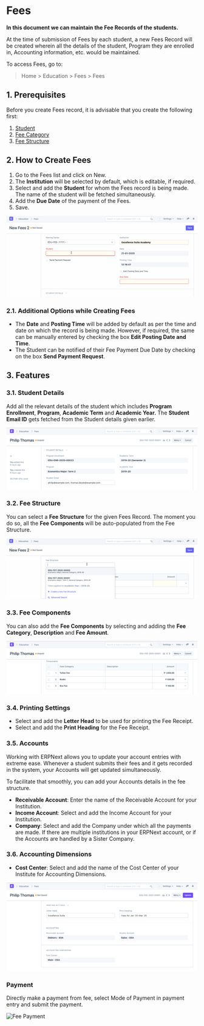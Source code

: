 
# Fees



**In this document we can maintain the Fee Records of the students.**


At the time of submission of Fees by each student, a new Fees Record will be created wherein all the details of the student, Program they are enrolled in, Accounting information, etc. would be maintained.


To access Fees, go to:


> Home > Education > Fees > Fees


## 1. Prerequisites


Before you create Fees record, it is advisable that you create the following first:


1. [Student](/docs/en/education/student)
2. [Fee Category](/docs/en/education/fee-category)
3. [Fee Structure](/docs/en/education/fee-structure)


## 2. How to Create Fees


1. Go to the Fees list and click on New.
2. The **Institution** will be selected by default, which is editable, if required.
3. Select and add the **Student** for whom the Fees record is being made. The name of the student will be fetched simultaneously.
4. Add the **Due Date** of the payment of the Fees.
5. Save.


![Fees](/files/education-fee-1.gif)


### 2.1. Additional Options while Creating Fees


* The **Date** and **Posting Time** will be added by default as per the time and date on which the record is being made. However, if required, the same can be manually entered by checking the box **Edit Posting Date and Time**.
* The Student can be notified of their Fee Payment Due Date by checking on the box **Send Payment Request**.


## 3. Features


### 3.1. Student Details


Add all the relevant details of the student which includes **Program Enrollment**, **Program**, **Academic Term** and **Academic Year.** The **Student Email ID** gets fetched from the Student details given earlier.


![Fees](/files/education-fees-2.png)


### 3.2. Fee Structure


You can select a **Fee Structure** for the given Fees Record. The moment you do so, all the **Fee Components** will be auto-populated from the Fee Structure.


![Fees](/files/education-fee-4.gif)


### 3.3. Fee Components


You can also add the **Fee Components** by selecting and adding the **Fee Category**, **Description** and **Fee Amount**.


![Fees](/files/education-fees-5.png)


### 3.4. Printing Settings


* Select and add the **Letter Head** to be used for printing the Fee Receipt.
* Select and add the **Print Heading** for the Fee Receipt.


### 3.5. Accounts


Working with ERPNext allows you to update your account entries with extreme ease. Whenever a student submits their fees and it gets recorded in the system, your Accounts will get updated simultaneously.


To facilitate that smoothly, you can add your Accounts details in the fee structure.


* **Receivable Account**: Enter the name of the Receivable Account for your Institution.
* **Income Account**: Select and add the Income Account for your Institution.
* **Company**: Select and add the Company under which all the payments are made. If there are multiple institutions in your ERPNext account, or if the Accounts are handled by a Sister Company.


### 3.6. Accounting Dimensions


* **Cost Center**: Select and add the name of the Cost Center of your Institute for Accounting Dimensions.


![Fees](/files/education-fees-3.png)


### Payment


Directly make a payment from fee, select Mode of Payment in payment entry and submit the payment.


![Fee Payment](&lcub;&lcub;docs_base_url}}/v13/assets/img/education/fees/fee-payment.png)




